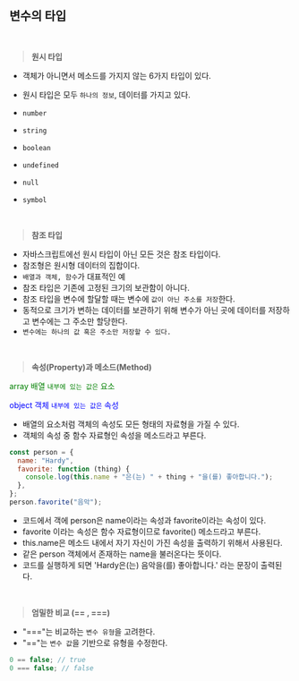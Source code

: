 ## **변수의 타입**

<br>

> **원시 타입**

- 객체가 아니면서 메소드를 가지지 않는 6가지 타입이 있다.

- 원시 타입은 모두 `하나의 정보`, 데이터를 가지고 있다.

- `number`
- `string`
- `boolean`
- `undefined`
- `null`
- `symbol`

<br>

> **참조 타입**

- 자바스크립트에선 원시 타입이 아닌 모든 것은 참조 타입이다.
- 참조형은 원시형 데이터의 집합이다.
- `배열과 객체, 함수`가 대표적인 예
- 참조 타입은 기존에 고정된 크기의 보관함이 아니다.
- 참조 타입을 변수에 할달할 때는 변수에 `값이 아닌 주소를 저장`한다.
- 동적으로 크기가 변하는 데이터를 보관하기 위해 변수가 아닌 곳에 데이터를 저장하고 변수에는 그 주소만 할당한다.
- `변수에는 하나의 값 혹은 주소만 저장할 수 있다.`

<br>

> **속성(Property)과 메소드(Method)**

<span style="color: green">

array 배열 `내부에 있는 값은` 요소

</span>

<span style="color: blue">

object 객체 `내부에 있는 값은` 속성

</span>

- 배열의 요소처럼 객체의 속성도 모든 형태의 자료형을 가질 수 있다.
- 객체의 속성 중 함수 자료형인 속성을 메소드라고 부른다.

```javascript
const person = {
  name: "Hardy",
  favorite: function (thing) {
    console.log(this.name + "은(는) " + thing + "을(를) 좋아합니다.");
  },
};
person.favorite("음악");
```

- 코드에서 객에 person은 name이라는 속성과 favorite이라는 속성이 있다.
- favorite 이라는 속성은 함수 자료형이므로 favorite() 메소드라고 부른다.
- this.name은 메소드 내에서 자기 자신이 가진 속성을 출력하기 위해서 사용된다.
- 같은 person 객체에서 존재하는 name을 불러온다는 뜻이다.
- 코드를 실행하게 되면 'Hardy은(는) 음악을(를) 좋아합니다.' 라는 문장이 출력된다.

<br>

> **엄밀한 비교 (== , ===)**

- "==="는 비교하는 `변수 유형`을 고려한다.
- "=="는 `변수 값`을 기반으로 유형을 수정한다.

```javascript
0 == false; // true
0 === false; // false
```

